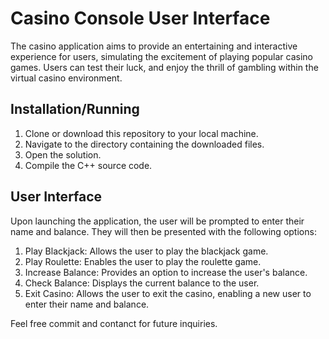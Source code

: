 <!DOCTYPE html>
<html>
<head>
</head>
<body>
  <h1>Casino Console User Interface</h1>
  <p>
  The casino application aims to provide an entertaining and interactive experience for users, simulating the excitement of playing popular casino games. Users can test their luck, and enjoy the     
  thrill of gambling within the virtual casino environment.</p>
  <h2>Installation/Running</h2>
  <ol>
    <li>Clone or download this repository to your local machine.</li>
    <li>Navigate to the directory containing the downloaded files.</li>
    <li>Open the solution.</li>
    <li>Compile the C++ source code.</li>
  </ol>
  
  <h2>User Interface</h2>
  <p>Upon launching the application, the user will be prompted to enter their name and balance. They will then be presented with the following options:</p>
  <ol>
    <li>Play Blackjack: Allows the user to play the blackjack game.</li>
    <li>Play Roulette: Enables the user to play the roulette game.</li>
    <li>Increase Balance: Provides an option to increase the user's balance.</li>
    <li>Check Balance: Displays the current balance to the user.</li>
    <li>Exit Casino: Allows the user to exit the casino, enabling a new user to enter their name and balance.</li>
  </ol>

  <p>Feel free commit and contanct for future inquiries.</p>
</body>
</html>
